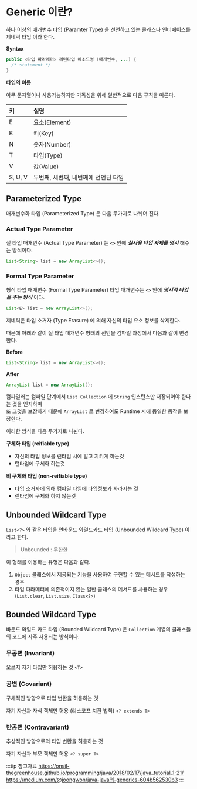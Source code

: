 # Generic 이란?

하나 이상의 매개변수 타입 (Paramter Type) 을 선언하고 있는 클래스나 인터페이스를 제네릭 타입 이라 한다.

**Syntax**

```java
public <타입 파라메터> 리턴타입 메소드명 (매개변수, ...) {
  /* statement */
}
```

**타입의 이름**

아무 문자열이나 사용가능하지만 가독성을 위해 일반적으로 다음 규칙을 따른다.

|키|설명|
|:--|:--|
|E|요소(Element)|
|K|키(Key)|
|N|숫자(Number)|
|T|타입(Type)|
|V|값(Value)|
|S, U, V|두번째, 세번째, 네번째에 선언된 타입|

## Parameterized Type

매개변수화 타입 (Parameterized Type) 은 다음 두가지로 나뉘어 진다.

### Actual Type Parameter

실 타입 매개변수 (Actual Type Parameter) 는 `<>` 안에 _**실사용 타입 자체를 명시**_ 해주는 방식이다.

```java
List<String> list = new ArrayList<>();
```

### Formal Type Parameter

형식 타입 매개변수 (Formal Type Parameter) 타입 매개변수는 `<>` 안에 _**명시적 타입을 주는 방식**_ 이다.

```java
List<E> list = new ArrayList<>();
```

제네릭은 타입 소거자 (Type Erasure) 에 의해 자신의 타입 요소 정보를 삭제한다.

때문에 아래와 같이 실 타입 매개변수 형태의 선언을 컴파일 과정에서 다음과 같이 변경한다.

**Before**

```java
List<String> list = new ArrayList<>();
```

**After**

```java
ArrayList list = new ArrayList();
```

컴파일러는 컴파일 단계에서 `List Collection` 에 `String` 인스턴스만 저장되어야 한다는 것을 인지하며  
또 그것을 보장하기 때문에 `ArrayList` 로 변경하여도 Runtime 시에 동일한 동작을 보장한다.

이러한 방식을 다음 두가지로 나뉜다.

**구체화 타입 (reifiable type)**

* 자신의 타입 정보를 런타임 시에 알고 지키게 하는것
* 런타임에 구체화 하는것
  
**비 구체화 타입 (non-reifiable type)**

* 타입 소거자에 의해 컴파일 타임에 타입정보가 사라지는 것
* 런타임에 구체화 하지 않는것

## Unbounded Wildcard Type

`List<?>` 와 같은 타입을 언바운드 와일드카드 타입 (Unbounded Wildcard Type) 이라고 한다.

> Unbounded : 무한한

이 형태를 이용하는 유형은 다음과 같다.

1. `Object` 클래스에서 제공되는 기능을 사용하여 구현할 수 있는 메서드를 작성하는 경우
2. 타입 파라메터에 의존적이지 않는 일반 클래스의 메서드를 사용하는 경우 (`List.clear`, `List.size`, `Class<?>`)

## Bounded Wildcard Type

바운드 와일드 카드 타입 (Bounded Wildcard Type) 은 `Collection` 계열의 클래스들의 코드에 자주 사용되는 방식이다.

### 무공변 (Invariant)

오로지 자기 타입만 허용하는 것 `<T>`

### 공변 (Covariant)

구체적인 방향으로 타입 변환을 허용하는 것

자기 자신과 자식 객체만 허용 (리스코프 치환 법칙) `<? extends T>`

### 반공변 (Contravariant)

추상적인 방향으로의 타입 변환을 허용하는 것

자기 자신과 부모 객체만 허용 `<? super T>`

:::tip 참고자료
<https://onsil-thegreenhouse.github.io/programming/java/2018/02/17/java_tutorial_1-21/>
<https://medium.com/@joongwon/java-java의-generics-604b562530b3>
:::
